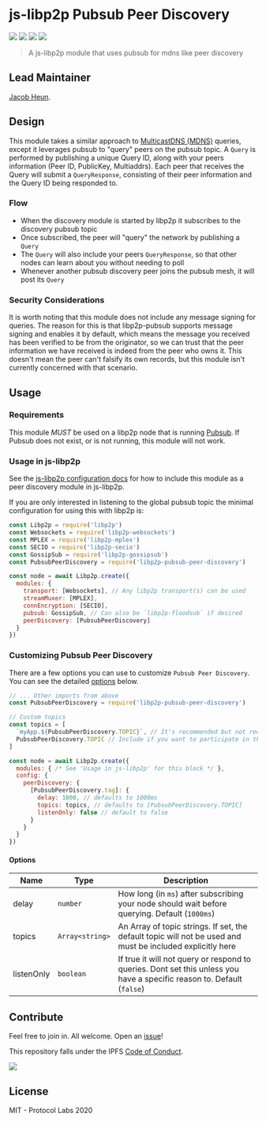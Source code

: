 # js-libp2p Pubsub Peer Discovery

[![](https://img.shields.io/badge/made%20by-Protocol%20Labs-blue.svg?style=flat-square)](http://protocol.ai)
[![](https://img.shields.io/badge/project-libp2p-yellow.svg?style=flat-square)](http://libp2p.io/)
[![](https://img.shields.io/badge/freenode-%23libp2p-yellow.svg?style=flat-square)](http://webchat.freenode.net/?channels=%23libp2p)
[![](https://img.shields.io/discourse/https/discuss.libp2p.io/posts.svg)](https://discuss.libp2p.io)

> A js-libp2p module that uses pubsub for mdns like peer discovery

## Lead Maintainer

[Jacob Heun](https://github.com/jacobheun).

## Design

This module takes a similar approach to [MulticastDNS (MDNS)](https://github.com/libp2p/specs/blob/master/discovery/mdns.md) queries, except it leverages pubsub to "query" peers on the pubsub topic. A `Query` is performed by publishing a unique Query ID, along with your peers information (Peer ID, PublicKey, Multiaddrs). Each peer that receives the Query will submit a `QueryResponse`, consisting of their peer information and the Query ID being responded to.

### Flow
- When the discovery module is started by libp2p it subscribes to the discovery pubsub topic
- Once subscribed, the peer will "query" the network by publishing a `Query`
- The `Query` will also include your peers `QueryResponse`, so that other nodes can learn about you without needing to poll
- Whenever another pubsub discovery peer joins the pubsub mesh, it will post its `Query`

### Security Considerations
It is worth noting that this module does not include any message signing for queries. The reason for this is that libp2p-pubsub supports message signing and enables it by default, which means the message you received has been verified to be from the originator, so we can trust that the peer information we have received is indeed from the peer who owns it. This doesn't mean the peer can't falsify its own records, but this module isn't currently concerned with that scenario.

## Usage

### Requirements

This module *MUST* be used on a libp2p node that is running [Pubsub](https://github.com/libp2p/js-libp2p-pubsub). If Pubsub does not exist, or is not running, this module will not work.

### Usage in js-libp2p

See the [js-libp2p configuration docs](https://github.com/libp2p/js-libp2p/blob/master/doc/CONFIGURATION.md#customizing-peer-discovery) for how to include this module as a peer discovery module in js-libp2p.

If you are only interested in listening to the global pubsub topic the minimal configuration for using this with libp2p is:
```js
const Libp2p = require('libp2p')
const Websockets = require('libp2p-websockets')
const MPLEX = require('libp2p-mplex')
const SECIO = require('libp2p-secio')
const GossipSub = require('libp2p-gossipsub')
const PubsubPeerDiscovery = require('libp2p-pubsub-peer-discovery')

const node = await Libp2p.create({
  modules: {
    transport: [Websockets], // Any libp2p transport(s) can be used
    streamMuxer: [MPLEX],
    connEncryption: [SECIO],
    pubsub: GossipSub, // Can also be `libp2p-floodsub` if desired
    peerDiscovery: [PubsubPeerDiscovery]
  }
})
```

### Customizing Pubsub Peer Discovery

There are a few options you can use to customize `Pubsub Peer Discovery`. You can see the detailed [options](#options) below.

```js
// ... Other imports from above
const PubsubPeerDiscovery = require('libp2p-pubsub-peer-discovery')

// Custom topics
const topics = [
  `myApp.${PubsubPeerDiscovery.TOPIC}`, // It's recommended but not required to extend the global space
  PubsubPeerDiscovery.TOPIC // Include if you want to participate in the global space
]

const node = await Libp2p.create({
  modules: { /* See 'Usage in js-libp2p' for this block */ },
  config: {
    peerDiscovery: {
      [PubsubPeerDiscovery.tag]: {
        delay: 1000, // defaults to 1000ms
        topics: topics, // defaults to [PubsubPeerDiscovery.TOPIC]
        listenOnly: false // default to false
      }
    }
  }
})
```


#### Options

| Name | Type | Description |
|------|------|-------------|
| delay | `number` | How long (in `ms`) after subscribing your node should wait before querying. Default (`1000ms`)|
| topics | `Array<string>` | An Array of topic strings. If set, the default topic will not be used and must be included explicitly here |
| listenOnly | `boolean` | If true it will not query or respond to queries. Dont set this unless you have a specific reason to. Default (`false`) |

## Contribute

Feel free to join in. All welcome. Open an [issue](https://github.com/libp2p/js-libp2p-pubsub-peer-discovery/issues)!

This repository falls under the IPFS [Code of Conduct](https://github.com/ipfs/community/blob/master/code-of-conduct.md).

[![](https://cdn.rawgit.com/jbenet/contribute-ipfs-gif/master/img/contribute.gif)](https://github.com/ipfs/community/blob/master/contributing.md)

## License

MIT - Protocol Labs 2020
